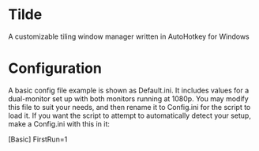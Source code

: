 Tilde
=====

A customizable tiling window manager written in AutoHotkey for Windows

Configuration
=====
A basic config file example is shown as Default.ini. It includes values for a dual-monitor set up with both monitors running at 1080p. You may modify this file to suit your needs, and then rename it to Config.ini for the script to load it. If you want the script to attempt to automatically detect your setup, make a Config.ini with this in it:

[Basic]
FirstRun=1